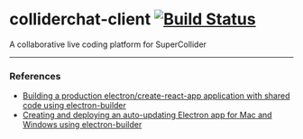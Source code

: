 # colliderchat-client [![Build Status](https://travis-ci.org/lorenzorivosecchi/colliderchat-client.svg?branch=master)](https://travis-ci.org/lorenzorivosecchi/colliderchat-client)

A collaborative live coding platform for SuperCollider

---

### References
- [Building a production electron/create-react-app application with shared code using electron-builder](https://medium.com/@johndyer24/building-a-production-electron-create-react-app-application-with-shared-code-using-electron-builder-c1f70f0e2649)
- [Creating and deploying an auto-updating Electron app for Mac and Windows using electron-builder](https://medium.com/@johndyer24/creating-and-deploying-an-auto-updating-electron-app-for-mac-and-windows-using-electron-builder-6a3982c0cee6)
